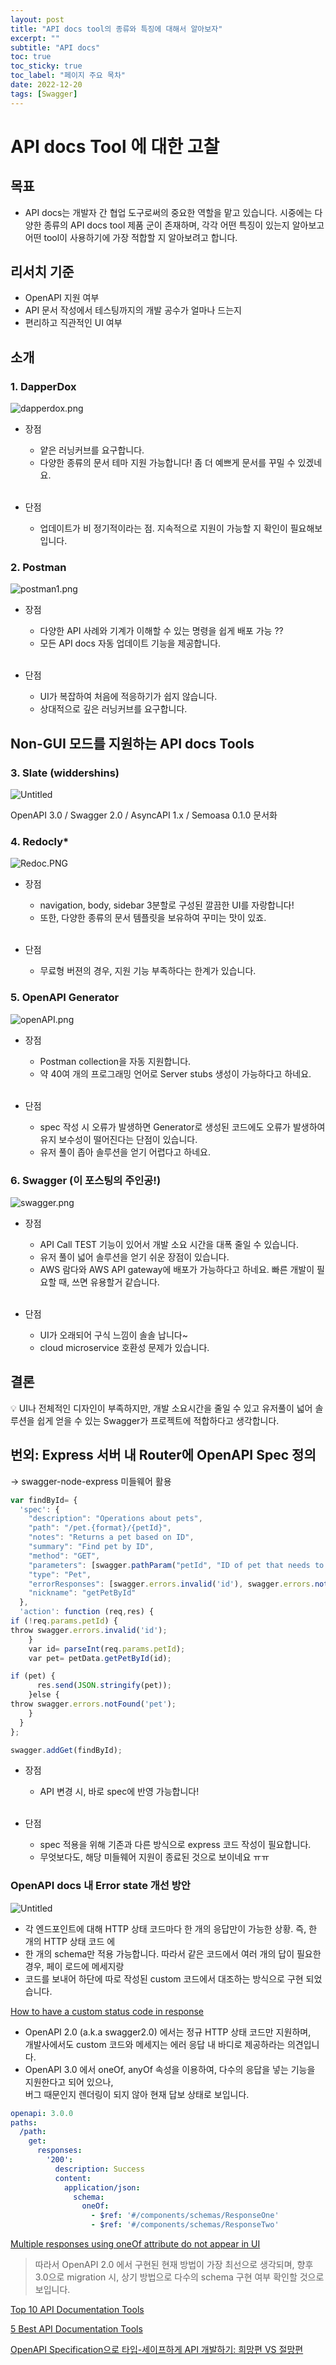 ```yaml
---
layout: post
title: "API docs tool의 종류와 특징에 대해서 알아보자"
excerpt: ""
subtitle: "API docs"
toc: true
toc_sticky: true
toc_label: "페이지 주요 목차"
date: 2022-12-20
tags: [Swagger]
---
```


# API docs Tool 에 대한 고찰

## 목표

  - API docs는 개발자 간 협업 도구로써의 중요한 역할을 맡고 있습니다. 시중에는 다양한 종류의 API docs tool 제품 군이 존재하며,
  각각 어떤 특징이 있는지 알아보고 어떤 tool이 사용하기에 가장 적합할 지 알아보려고 합니다.

## 리서치 기준

  - OpenAPI 지원 여부
  - API 문서 작성에서 테스팅까지의 개발 공수가 얼마나 드는지
  - 편리하고 직관적인 UI 여부

## 소개

### 1.   **DapperDox**
    
  ![dapperdox.png](https://1drv.ms/i/c/cdf0612ba3befd25/IQOoqorYDPROQK_s2WO1BsoWAfWmKss5Dti6cCCPMU8EoYA?width=660)
  
  - 장점 
    - 얕은 러닝커브를 요구합니다.
    - 다양한 종류의 문서 테마 지원 가능합니다! 좀 더 예쁘게 문서를 꾸밀 수 있겠네요.<br><br>
      
  - 단점 
    - 업데이트가 비 정기적이라는 점. 지속적으로 지원이 가능할 지 확인이 필요해보입니다. 

### 2. **Postman**
    
  ![postman1.png](https://1drv.ms/i/c/cdf0612ba3befd25/IQNsV7C6Z9gISooixqSTZDR0AcWr_FOrNHlH6Ei1-A-g3No?width=660)
  
  - 장점 
    - 다양한 API 사례와 기계가 이해할 수 있는 명령을 쉽게 배포 가능 ??
    - 모든 API docs 자동 업데이트 기능을 제공합니다.<br><br>
      
  - 단점 
    - UI가 복잡하여 처음에 적응하기가 쉽지 않습니다.  
    - 상대적으로 깊은 러닝커브를 요구합니다. 

## Non-GUI 모드를 지원하는 API docs Tools

### 3. **Slate (widdershins)**

  ![Untitled](https://1drv.ms/i/c/cdf0612ba3befd25/IQPcyC6kDmBFQL7F6Nc99a6XAYp4aRmMVWVqTqmWa1qStNU?width=660)

  OpenAPI 3.0 / Swagger 2.0 / AsyncAPI 1.x / Semoasa 0.1.0  문서화

### 4. **Redocly***

  ![Redoc.PNG](https://1drv.ms/i/c/cdf0612ba3befd25/IQOCjoqVOjwYSYt9lpoLTXoUAVGHrGndU7DuTyDMUoADAio?width=660)

  - 장점
    - navigation, body, sidebar 3분할로 구성된 깔끔한 UI를 자랑합니다!
    - 또한, 다양한 종류의 문서 템플릿을 보유하여 꾸미는 맛이 있죠.<br><br>
    
  - 단점 
    - 무료형 버젼의 경우, 지원 기능 부족하다는 한계가 있습니다.

### 5. **OpenAPI Generator**

  ![openAPI.png](https://1drv.ms/i/c/cdf0612ba3befd25/IQM0znWx5uc4SK8a2QpqP3LvAXubwGztNIVmPZdGHIYafkQ?width=660)

  - 장점 
    - Postman collection을 자동 지원합니다.  
    - 약 40여 개의 프로그래밍 언어로 Server stubs 생성이 가능하다고 하네요.<br><br>
    
  - 단점 
    - spec 작성 시 오류가 발생하면 Generator로 생성된 코드에도 오류가 발생하여 유지 보수성이 떨어진다는 단점이 있습니다. 
    - 유저 풀이 좁아 솔루션을 얻기 어렵다고 하네요.
    

### 6. **Swagger** (이 포스팅의 주인공!)

![swagger.png](https://1drv.ms/i/c/cdf0612ba3befd25/IQMAFeSyhIIRSaBgPAcP6l-iAccfHIy3QZNxtDqz0QFHuCQ?width=660)

  - 장점 
    - API Call TEST 기능이 있어서 개발 소요 시간을 대폭 줄일 수 있습니다.
    - 유저 풀이 넓어 솔루션을 얻기 쉬운 장점이 있습니다.
    - AWS 람다와 AWS API gateway에 배포가 가능하다고 하네요. 빠른 개발이 필요할 때, 쓰면 유용할거 같습니다.<br><br>

  - 단점 
    - UI가 오래되어 구식 느낌이 솔솔 납니다~
    - cloud microservice 호환성 문제가 있습니다. 

## 결론

  <aside>
  💡 UI나 전체적인 디자인이 부족하지만, 개발 소요시간을 줄일 수 있고 유저풀이 넓어 솔루션을 쉽게 얻을 수 있는 Swagger가 프로젝트에 적합하다고 생각합니다.
  </aside>

## 번외: Express 서버 내 Router에 OpenAPI Spec 정의

  →  swagger-node-express 미들웨어 활용 

  ```jsx
  var findById= {
    'spec': {
      "description": "Operations about pets",
      "path": "/pet.{format}/{petId}",
      "notes": "Returns a pet based on ID",
      "summary": "Find pet by ID",
      "method": "GET",
      "parameters": [swagger.pathParam("petId", "ID of pet that needs to be fetched", "string")],
      "type": "Pet",
      "errorResponses": [swagger.errors.invalid('id'), swagger.errors.notFound('pet')],
      "nickname": "getPetById"
    },
    'action': function (req,res) {
  if (!req.params.petId) {
  throw swagger.errors.invalid('id');
      }
      var id= parseInt(req.params.petId);
      var pet= petData.getPetById(id);
  
  if (pet) {
        res.send(JSON.stringify(pet));
      }else {
  throw swagger.errors.notFound('pet');
      }
    }
  };
  
  swagger.addGet(findById);
  
  ```

  - 장점 
    - API 변경 시, 바로 spec에 반영 가능합니다! <br><br>
    
  - 단점 
    - spec 적용을 위해 기존과 다른 방식으로  express 코드 작성이 필요합니다.  
    - 무엇보다도, 해당 미들웨어 지원이 종료된 것으로 보이네요 ㅠㅠ 

### OpenAPI docs 내 Error state 개선 방안


  ![Untitled](https://1drv.ms/i/c/cdf0612ba3befd25/IQPILXAB1MYxQotpkikst898ARcGmeBxme3q5iRXujIDToA?width=660)

  - 각 엔드포인트에 대해 HTTP 상태 코드마다 한 개의 응답만이 가능한 상황. 즉, 한 개의 HTTP 상태 코드 에
  - 한 개의 schema만 적용 가능합니다. 따라서 같은 코드에서 여러 개의 답이 필요한 경우, 페이 로드에 메세지랑
  - 코드를 보내어 하단에 따로 작성된 custom 코드에서 대조하는 방식으로 구현 되었습니다. 

  [How to have a custom status code in response](https://community.smartbear.com/t5/Swagger-Open-Source-Tools/How-to-have-a-custom-status-code-in-response/td-p/208904)  

  - OpenAPI 2.0 (a.k.a swagger2.0) 에서는 정규 HTTP 상태 코드만 지원하며,<br>개발사에서도 custom 코드와 메세지는 에러 응답 내 바디로 제공하라는 의견입니다.
  - OpenAPI 3.0 에서 oneOf, anyOf 속성을 이용하여, 다수의 응답을 넣는 기능을 지원한다고 되어 있으나,<br> 버그 때문인지 렌더링이 되지 않아 현재 답보 상태로 보입니다. 

  ```yaml
  openapi: 3.0.0
  paths:
    /path:
      get:
        responses:
          '200':
            description: Success
            content:
              application/json:
                schema:
                  oneOf:
                    - $ref: '#/components/schemas/ResponseOne'
                    - $ref: '#/components/schemas/ResponseTwo'
  ```

  [Multiple responses using oneOf attribute do not appear in UI](https://github.com/swagger-api/swagger-ui/issues/3803)
  
  > 따라서 OpenAPI 2.0 에서 구현된 현재 방법이 가장 최선으로 생각되며, 향후 3.0으로 migration 시, 상기 방법으로 다수의 schema 구현 여부 확인할 것으로 보입니다. 
  
  [Top 10 API Documentation Tools](https://blog.api.rakuten.net/api-documentation-tools/)
  
  [5 Best API Documentation Tools](https://blog.dreamfactory.com/5-best-api-documentation-tools/)
  
  [OpenAPI Specification으로 타입-세이프하게 API 개발하기: 희망편 VS 절망편](https://www.youtube.com/watch?v=J4JHLESAiFk)

